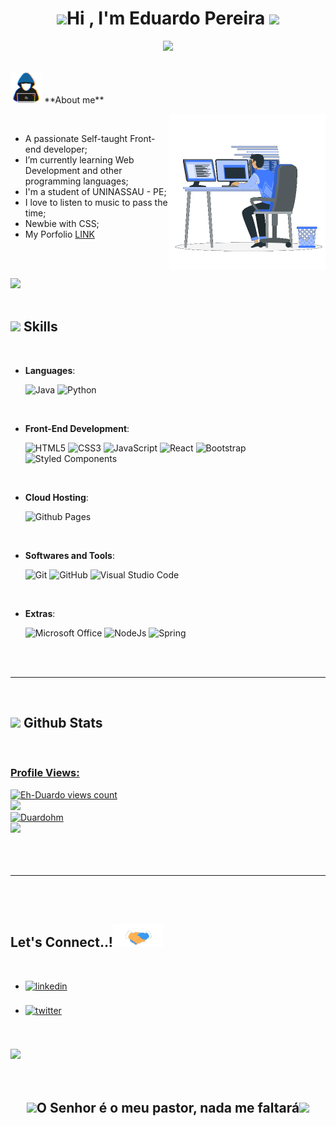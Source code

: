 <h1 align="center"><img src="https://i.giphy.com/media/l46CxDIh6HDiH9ndm/giphy.webp" width="35"><b>Hi , I'm Eduardo Pereira </b><img src="https://media.giphy.com/media/hvRJCLFzcasrR4ia7z/giphy.gif" width="35"></h1>


<p align="center">
  <a href="https://github.com/DenverCoder1/readme-typing-svg"><img src="https://readme-typing-svg.herokuapp.com?font=Time+New+Roman&color=cyan&size=25&center=true&vCenter=true&width=600&height=100&lines=A+Paz+Esteja+Convosco!..&hearts;++;Self-taught+Cyber-Security,;Information+Systems+Student,;Web+Developer+Junior,;Active+Learner/Researcher,;Love+to+learn+new+stuffs..<3"></a>
</p>

<br>
<picture><img src = "https://github.com/Duardohm/Duardohm/blob/main/assets/gifs/about_me.gif" width = 50px></picture> **About me**

<picture> <img align="right" src="https://github.com/Duardohm/Duardohm/blob/main/assets/gifs/Right_Side.gif" width = 250px></picture>

<br>

- A passionate Self-taught Front-end developer;
- I’m currently learning Web Development and other programming languages;
- I'm a student of UNINASSAU - PE;
- I love to listen to music to pass the time;
- Newbie with CSS;
- My Porfolio <a href="https://eh-duardo.github.io/portfolio-edu/" target="_blank"> LINK</a>

<br><br>

<img src="https://user-images.githubusercontent.com/73097560/115834477-dbab4500-a447-11eb-908a-139a6edaec5c.gif"><br><br>

## <img src="https://media2.giphy.com/media/QssGEmpkyEOhBCb7e1/giphy.gif?cid=ecf05e47a0n3gi1bfqntqmob8g9aid1oyj2wr3ds3mg700bl&rid=giphy.gif" width ="25"><b> Skills</b>
<br>

<p align="center">

- **Languages**:

    ![Java](https://img.shields.io/badge/Java-ED8B00?style=for-the-badge&logo=java&logoColor=white)
    ![Python](https://img.shields.io/badge/Python-14354C?style=for-the-badge&logo=python&logoColor=white)

<br>   

- **Front-End Development**:

   ![HTML5](https://img.shields.io/badge/HTML5%20-%23E34F26.svg?style=for-the-badge&logo=html5&logoColor=white)
   ![CSS3](https://img.shields.io/badge/CSS%20-%231572B6.svg?style=for-the-badge&logo=css3&logoColor=white)
   ![JavaScript](https://img.shields.io/badge/JavaScript%20-%23F7DF1E.svg?style=for-the-badge&logo=javascript&logoColor=black)
   ![React](https://img.shields.io/badge/C++%20-%2300599C.svg?style=for-the-badge&logo=c%2B%2B&logoColor=white)
   ![Bootstrap](https://img.shields.io/badge/Bootstrap-563D7C?style=for-the-badge&logo=bootstrap&logoColor=white)
   ![Styled Components](https://img.shields.io/badge/styled--components-DB7093?style=for-the-badge&logo=styled-components&logoColor=white)

<br>

- **Cloud Hosting**:

    ![Github Pages](https://img.shields.io/badge/GitHub%20Pages-%23327FC7.svg?style=for-the-badge&logo=github&logoColor=white)

<br>

- **Softwares and Tools**:

    ![Git](https://img.shields.io/badge/git-%23F05033.svg?style=for-the-badge&logo=git&logoColor=white)
    ![GitHub](https://img.shields.io/badge/github-%23121011.svg?style=for-the-badge&logo=github&logoColor=white)
    ![Visual Studio Code](https://img.shields.io/badge/Visual%20Studio%20Code-0078d7.svg?style=for-the-badge&logo=visual-studio-code&logoColor=white)


<br>

- **Extras**:

    ![Microsoft Office](https://img.shields.io/badge/Microsoft_Office-D83B01?style=for-the-badge&logo=microsoft-office&logoColor=white)
    ![NodeJs](https://img.shields.io/badge/Node.js-43853D?style=for-the-badge&logo=node.js&logoColor=white)
    ![Spring](https://img.shields.io/badge/Spring-6DB33F?style=for-the-badge&logo=spring&logoColor=white)


</p>

<br>
<br>

-----

<br>


## <img src="https://media.giphy.com/media/iY8CRBdQXODJSCERIr/giphy.gif" width="35"><b> Github Stats </b>
<br>

<div align="left">

<a href="https://github.com/Eh-Duardo/">
    <p align="left"> <h3>Profile Views:</h3><img src="https://komarev.com/ghpvc/?username=Duardohm&label=Profile%20views&color=0e75b6&style=flat" alt="Eh-Duardo views count">
    <br> 
    <img src="https://github-readme-stats.vercel.app/api?username=Duardohm&include_all_commits=true&count_private=true&show_icons=true&line_height=20&title_color=7A7ADB&icon_color=2234AE&text_color=D3D3D3&bg_color=0,000000,130F40" width="475"/>
    <br>
    <img src="https://github-readme-stats.vercel.app/api/top-langs?username=Duardohm&show_icons=true&locale=en&layout=compact&line_height=20&title_color=7A7ADB&icon_color=2234AE&text_color=D3D3D3&bg_color=0,000000,130F40" width="475"  alt="Duardohm"/>
    <br>
    <img src="https://github-profile-trophy.vercel.app/?username=Duardohm&theme=algolia">
</a>

</div>

<br>
<br>

<br>

-----

<br>
<br>

## <b> Let's Connect..!</b><img src="https://github.com/Duardohm/Duardohm/blob/main/assets/gifs/handshake.gif" width ="80">
<br>
<div align='left'>

<ul>

<li>
<a href="https://linkedin.com/in/edupe" target="_blank">
<img src="https://img.shields.io/badge/linkedin:  Eh Duardo-%2300acee.svg?color=405DE6&style=for-the-badge&logo=linkedin&logoColor=white" alt=linkedin style="margin-bottom: 5px;"/>
</a>
</li>

<br>

<li>
<a href="https://instagram.com/Duardohm" target="_blank">
<img src="https://img.shields.io/badge/Instagram:%20Duardohm-E4405F?style=for-the-badge&logo=instagram&logoColor=white" alt=twitter style="margin-bottom: 5px;"/>
</a>
</li>

<br>

</ul>
</div>

<br>
<img src="https://user-images.githubusercontent.com/73097560/115834477-dbab4500-a447-11eb-908a-139a6edaec5c.gif">
<br>
<br>
<br>

<div align='center'>

## <img src="https://i.giphy.com/media/l46CxDIh6HDiH9ndm/giphy.webp" width="35"><b>O Senhor é o meu pastor, nada me faltará</b><img src="https://i.giphy.com/media/l46CxDIh6HDiH9ndm/giphy.webp" width="35">

</div>
<br>
